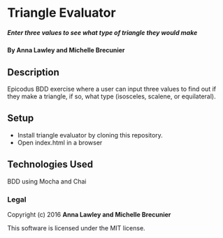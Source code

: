 # Triangle Evaluator

##### Enter three values to see what type of triangle they would make

#### By Anna Lawley and Michelle Brecunier

## Description

Epicodus BDD exercise where a user can input three values to find out if they make a triangle, if so, what type (isosceles, scalene, or equilateral).

## Setup

* Install triangle evaluator by cloning this repository.
* Open index.html in a browser

## Technologies Used

BDD using Mocha and Chai

### Legal

Copyright (c) 2016 **Anna Lawley and Michelle Brecunier**

This software is licensed under the MIT license.
